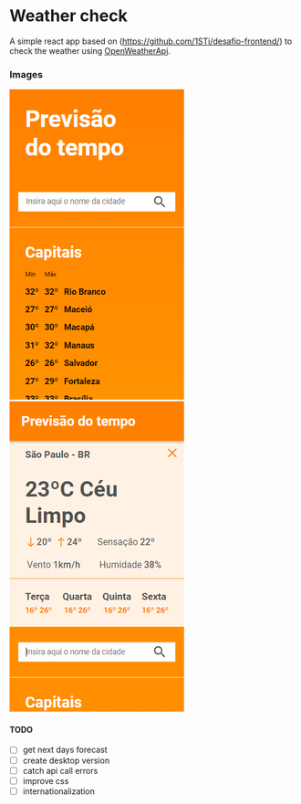 # Weather check

A simple react app based on (https://github.com/1STi/desafio-frontend/) to check the weather using [OpenWeatherApi](https://openweathermap.org).

### Images

![App image](/images/image1.png)
![App image](/images/image2.png)

#### TODO

-   [ ] get next days forecast
-   [ ] create desktop version
-   [ ] catch api call errors
-   [ ] improve css
-   [ ] internationalization
